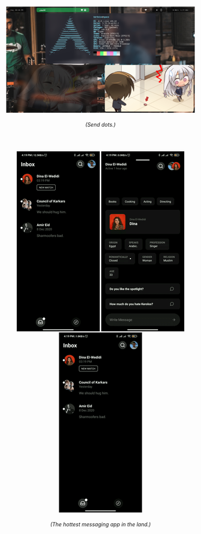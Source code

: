![A Screenshot of a Linux Desktop](https://github.com/ItsKerolos/ItsKerolos/raw/main/2021-02-09-144637_1366x768_scrot.png)

<h6 align="center"><i>(Send dots.)</i></h6>

</br>
<p align="center">
  <img src="https://github.com/ItsKerolos/ItsKerolos/raw/main/chat-view.gif" alt="Abram's Chat View"></img>
  <img src="https://github.com/ItsKerolos/ItsKerolos/raw/main/profile-view.gif" alt="Abram's Profile View"></img>
  <img src="https://github.com/ItsKerolos/ItsKerolos/raw/main/group-view.gif" alt="Abram's Group Chat View"></img>
  <!--<img src="https://github.com/ItsKerolos/ItsKerolos/raw/main/messaging-view.gif" alt"=Abram's Messaging Experience"></img>-->
</p>

<h6 align="center"><i>(The hottest messaging app in the land.)</i></h6>
